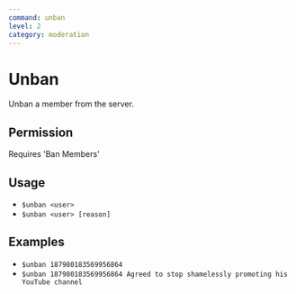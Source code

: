 ```yaml
---
command: unban
level: 2
category: moderation
---
```


# Unban

Unban a member from the server.

## Permission

Requires 'Ban Members'

## Usage

 - `$unban <user>`
 - `$unban <user> [reason]`

## Examples

 - `$unban 187980183569956864`
 - `$unban 187980183569956864 Agreed to stop shamelessly promoting his YouTube channel`
